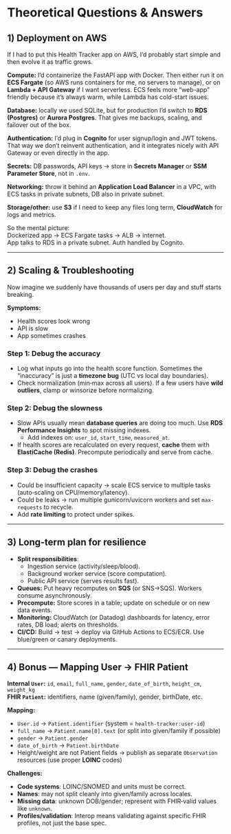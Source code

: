 # Theoretical Questions & Answers

## 1) Deployment on AWS

If I had to put this Health Tracker app on AWS, I’d probably start simple and then evolve it as traffic grows.

**Compute:** I’d containerize the FastAPI app with Docker. Then either run it on **ECS Fargate** (so AWS runs containers for me, no servers to manage), or on **Lambda + API Gateway** if I want serverless. ECS feels more “web-app” friendly because it’s always warm, while Lambda has cold-start issues.

**Database:** locally we used SQLite, but for production I’d switch to **RDS (Postgres)** or **Aurora Postgres**. That gives me backups, scaling, and failover out of the box.

**Authentication:** I’d plug in **Cognito** for user signup/login and JWT tokens. That way we don’t reinvent authentication, and it integrates nicely with API Gateway or even directly in the app.

**Secrets:** DB passwords, API keys → store in **Secrets Manager** or **SSM Parameter Store**, not in `.env`.

**Networking:** throw it behind an **Application Load Balancer** in a VPC, with ECS tasks in private subnets, DB also in private subnet.

**Storage/other:** use **S3** if I need to keep any files long term, **CloudWatch** for logs and metrics.

So the mental picture:  
Dockerized app → ECS Fargate tasks → ALB → internet.  
App talks to RDS in a private subnet. Auth handled by Cognito.

---

## 2) Scaling & Troubleshooting

Now imagine we suddenly have thousands of users per day and stuff starts breaking.

**Symptoms:**
- Health scores look wrong  
- API is slow  
- App sometimes crashes

### Step 1: Debug the accuracy
- Log what inputs go into the health score function. Sometimes the “inaccuracy” is just a **timezone bug** (UTC vs local day boundaries).
- Check normalization (min‑max across all users). If a few users have **wild outliers**, clamp or winsorize before normalizing.

### Step 2: Debug the slowness
- Slow APIs usually mean **database queries** are doing too much. Use **RDS Performance Insights** to spot missing indexes.
  - Add indexes on: `user_id`, `start_time`, `measured_at`.
- If health scores are recalculated on every request, **cache** them with **ElastiCache (Redis)**. Precompute periodically and serve from cache.

### Step 3: Debug the crashes
- Could be insufficient capacity → scale ECS service to multiple tasks (auto‑scaling on CPU/memory/latency).
- Could be leaks → run multiple gunicorn/uvicorn workers and set `max-requests` to recycle.
- Add **rate limiting** to protect under spikes.

---

## 3) Long‑term plan for resilience

- **Split responsibilities**:
  - Ingestion service (activity/sleep/blood).
  - Background worker service (score computation).
  - Public API service (serves results fast).
- **Queues:** Put heavy recomputes on **SQS** (or SNS→SQS). Workers consume asynchronously.
- **Precompute:** Store scores in a table; update on schedule or on new data events.
- **Monitoring:** CloudWatch (or Datadog) dashboards for latency, error rates, DB load; alerts on thresholds.
- **CI/CD:** Build → test → deploy via GitHub Actions to ECS/ECR. Use blue/green or canary deployments.

---

## 4) Bonus — Mapping User → FHIR Patient

**Internal `User`:** `id`, `email`, `full_name`, `gender`, `date_of_birth`, `height_cm`, `weight_kg`  
**FHIR `Patient`:** identifiers, name (given/family), gender, birthDate, etc.

**Mapping:**
- `User.id` → `Patient.identifier` (system = `health-tracker:user-id`)
- `full_name` → `Patient.name[0].text` (or split into given/family if possible)
- `gender` → `Patient.gender`
- `date_of_birth` → `Patient.birthDate`
- Height/weight are not Patient fields → publish as separate `Observation` resources (use proper **LOINC** codes)

**Challenges:**
- **Code systems**: LOINC/SNOMED and units must be correct.
- **Names**: may not split cleanly into given/family across locales.
- **Missing data**: unknown DOB/gender; represent with FHIR‑valid values like `unknown`.
- **Profiles/validation**: Interop means validating against specific FHIR profiles, not just the base spec.
